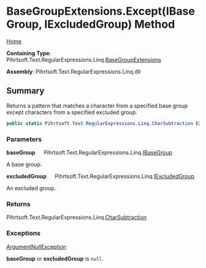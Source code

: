 # BaseGroupExtensions\.Except\(IBaseGroup, IExcludedGroup\) Method

[Home](../../../../../../README.md)

**Containing Type**: Pihrtsoft\.Text\.RegularExpressions\.Linq\.[BaseGroupExtensions](../README.md)

**Assembly**: Pihrtsoft\.Text\.RegularExpressions\.Linq\.dll

## Summary

Returns a pattern that matches a character from a specified base group except characters from a specified excluded group\.

```csharp
public static Pihrtsoft.Text.RegularExpressions.Linq.CharSubtraction Except(this Pihrtsoft.Text.RegularExpressions.Linq.IBaseGroup baseGroup, Pihrtsoft.Text.RegularExpressions.Linq.IExcludedGroup excludedGroup)
```

### Parameters

**baseGroup** &emsp; Pihrtsoft\.Text\.RegularExpressions\.Linq\.[IBaseGroup](../../IBaseGroup/README.md)

A base group\.

**excludedGroup** &emsp; Pihrtsoft\.Text\.RegularExpressions\.Linq\.[IExcludedGroup](../../IExcludedGroup/README.md)

An excluded group\.

### Returns

Pihrtsoft\.Text\.RegularExpressions\.Linq\.[CharSubtraction](../../CharSubtraction/README.md)

### Exceptions

[ArgumentNullException](https://docs.microsoft.com/en-us/dotnet/api/system.argumentnullexception)

**baseGroup** or **excludedGroup** is `null`\.

